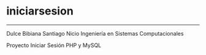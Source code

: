 # iniciarsesion
********************************
Dulce Bibiana Santiago Nicio
Ingeniería en Sistemas Computacionales

Proyecto Iniciar Sesión 
PHP y MySQL
